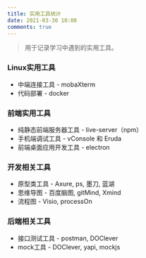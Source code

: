 ```yaml
---
title: 实用工具统计
date: 2021-03-30 10:00
comments: true
---
```


> 用于记录学习中遇到的实用工具。
<!-- more -->

### Linux实用工具
+ 中端连接工具 - mobaXterm
+ 代码部署 - docker

### 前端实用工具
+ 纯静态前端服务器工具 - live-server（npm）
+ 手机端调试工具 - vConsole 和 Eruda
+ 前端桌面应用开发工具 - electron

### 开发相关工具
+ 原型类工具 - Axure, ps, 墨刀, 蓝湖
+ 思维导图 - 百度脑图, gitMind, Xmind
+ 流程图 - Visio, processOn

### 后端相关工具
+ 接口测试工具 - postman, DOClever
+ mock工具 - DOClever, yapi, mockjs